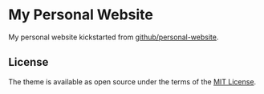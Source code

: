 # My Personal Website

My personal website kickstarted from [github/personal-website](https://github.com/github/personal-website).

## License

The theme is available as open source under the terms of the [MIT License](https://opensource.org/licenses/MIT).
